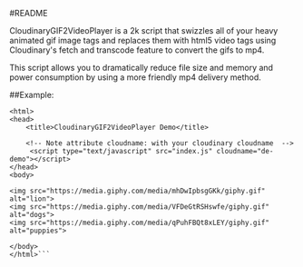 #README

CloudinaryGIF2VideoPlayer is a 2k script that swizzles all of your heavy animated gif image tags and replaces them with html5 video tags using Cloudinary's fetch and transcode feature to convert the gifs to mp4.  

This script allows you to dramatically reduce file size and memory and power consumption by using a more friendly mp4 delivery method. 

##Example:

```<!DOCTYPE html>
<html>
<head>
    <title>CloudinaryGIF2VideoPlayer Demo</title>

    <!-- Note attribute cloudname: with your cloudinary cloudname  -->
     <script type="text/javascript" src="index.js" cloudname="de-demo"></script>
</head>
<body>

<img src="https://media.giphy.com/media/mhDwIpbsgGKk/giphy.gif" alt="lion">
<img src="https://media.giphy.com/media/VFDeGtRSHswfe/giphy.gif" alt="dogs">
<img src="https://media.giphy.com/media/qPuhFBQt8xLEY/giphy.gif" alt="puppies"> 

</body>
</html>```
